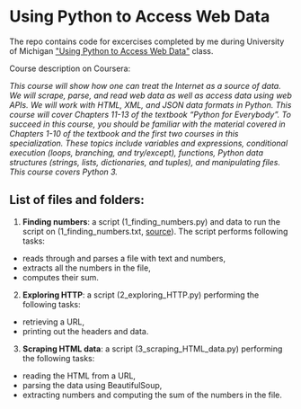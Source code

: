 # Using Python to Access Web Data
The repo contains code for excercises completed by me during University of Michigan ["Using Python to Access Web Data"](https://www.coursera.org/learn/python-network-data?specialization=python) class.

Course description on Coursera:

*This course will show how one can treat the Internet as a source of data.  We will scrape, parse, and read web data as well as access data using web APIs.  We will work with HTML, XML, and JSON data formats in Python.  This course will cover Chapters 11-13 of the textbook “Python for Everybody”. To succeed in this course, you should be familiar with the material covered in Chapters 1-10 of the textbook and the first two courses in this specialization.  These topics include variables and expressions, conditional execution (loops, branching, and try/except), functions, Python data structures (strings, lists, dictionaries, and tuples), and manipulating files.  This course covers Python 3.*

## List of files and folders:

1. **Finding numbers**: a script (1_finding_numbers.py) and data to run the script on (1_finding_numbers.txt, [source](http://py4e-data.dr-chuck.net/)). The script performs following tasks:
 - reads through and parses a file with text and numbers, 
 - extracts all the numbers in the file, 
 - computes their sum. 
2. **Exploring HTTP**: a script (2_exploring_HTTP.py) performing the following tasks:
 -  retrieving a URL,
 -  printing out the headers and data.
3. **Scraping HTML data**: a script (3_scraping_HTML_data.py) performing the following tasks:
 - reading the HTML from a URL, 
 - parsing the data using BeautifulSoup, 
 - extracting numbers and computing the sum of the numbers in the file. 
